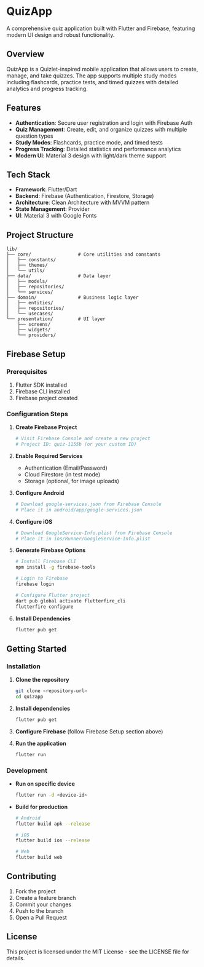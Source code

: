 # QuizApp

A comprehensive quiz application built with Flutter and Firebase, featuring modern UI design and robust functionality.

## Overview

QuizApp is a Quizlet-inspired mobile application that allows users to create, manage, and take quizzes. The app supports multiple study modes including flashcards, practice tests, and timed quizzes with detailed analytics and progress tracking.

## Features

- **Authentication**: Secure user registration and login with Firebase Auth
- **Quiz Management**: Create, edit, and organize quizzes with multiple question types
- **Study Modes**: Flashcards, practice mode, and timed tests
- **Progress Tracking**: Detailed statistics and performance analytics
- **Modern UI**: Material 3 design with light/dark theme support

## Tech Stack

- **Framework**: Flutter/Dart
- **Backend**: Firebase (Authentication, Firestore, Storage)
- **Architecture**: Clean Architecture with MVVM pattern
- **State Management**: Provider
- **UI**: Material 3 with Google Fonts

## Project Structure

```
lib/
├── core/                 # Core utilities and constants
│   ├── constants/
│   ├── themes/
│   └── utils/
├── data/                 # Data layer
│   ├── models/
│   ├── repositories/
│   └── services/
├── domain/               # Business logic layer
│   ├── entities/
│   ├── repositories/
│   └── usecases/
└── presentation/         # UI layer
    ├── screens/
    ├── widgets/
    └── providers/
```

## Firebase Setup

### Prerequisites

1. Flutter SDK installed
2. Firebase CLI installed
3. Firebase project created

### Configuration Steps

1. **Create Firebase Project**
   ```bash
   # Visit Firebase Console and create a new project
   # Project ID: quiz-1155b (or your custom ID)
   ```

2. **Enable Required Services**
   - Authentication (Email/Password)
   - Cloud Firestore (in test mode)
   - Storage (optional, for image uploads)

3. **Configure Android**
   ```bash
   # Download google-services.json from Firebase Console
   # Place it in android/app/google-services.json
   ```

4. **Configure iOS**
   ```bash
   # Download GoogleService-Info.plist from Firebase Console
   # Place it in ios/Runner/GoogleService-Info.plist
   ```

5. **Generate Firebase Options**
   ```bash
   # Install Firebase CLI
   npm install -g firebase-tools
   
   # Login to Firebase
   firebase login
   
   # Configure Flutter project
   dart pub global activate flutterfire_cli
   flutterfire configure
   ```

6. **Install Dependencies**
   ```bash
   flutter pub get
   ```

## Getting Started

### Installation

1. **Clone the repository**
   ```bash
   git clone <repository-url>
   cd quizapp
   ```

2. **Install dependencies**
   ```bash
   flutter pub get
   ```

3. **Configure Firebase** (follow Firebase Setup section above)

4. **Run the application**
   ```bash
   flutter run
   ```

### Development

- **Run on specific device**
  ```bash
  flutter run -d <device-id>
  ```

- **Build for production**
  ```bash
  # Android
  flutter build apk --release
  
  # iOS
  flutter build ios --release
  
  # Web
  flutter build web
  ```

## Contributing

1. Fork the project
2. Create a feature branch
3. Commit your changes
4. Push to the branch
5. Open a Pull Request

## License

This project is licensed under the MIT License - see the LICENSE file for details.
